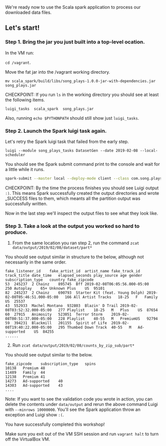 We're ready now to use the Scala spark application to process our downloaded data files. 

## Let's start!

### Step 1. Bring the jar you just built into a top-level ocation. 

In the VM run:

`cd /vagrant`.

Move the fat jar into the /vagrant working directory.

`mv scala_spark/build/libs/song_plays-1.0.0-jar-with-dependencies.jar  song_plays.jar`

CHECKPOINT: If you run `ls` in the working directory you should see at least the following items.

```
luigi_tasks  scala_spark  song_plays.jar
```

Also, running `echo $PYTHONPATH` should still show just `luigi_tasks`.

### Step 2. Launch the Spark luigi task again. 

Let's retry the Spark luigi task that failed from the early step. 

`luigi --module song_plays_tasks DatasetGen --date 2019-02-08 --local-scheduler`

You should see the Spark submit command print to the console and wait for a little while it runs.

```bash
spark-submit --master local --deploy-mode client --class com.song.plays.DatasetGen --driver-memory 1g --executor-memory 2g --driver-cores 1 --executor-cores 1 --num-executors 1 song_plays.jar --day 2019-02-08 --minrows 100 --listeners_path data/listeners/listeners.snappy.parquet --spins_path data/spins/2019/02/08/spins.snappy.parquet --dataset_out_path data/output/2019/02/08/dataset --analysis_out_path data/output/2019/02/08/counts_by_zip_sub
```

CHECKPOINT: By the time the process finishes you should see Luigi output `:)`. This means Spark successfully created the output directories and wrote _SUCCESS files to them, which meants 
all the partition output was successfully written. 

Now in the last step we'll inspect the output files to see what they look like. 


### Step 3. Take a look at the output you worked so hard to produce. 

1. From the same location you ran step 2, run the command `zcat data/output/2019/02/08/dataset/part*`

You should see output similar in structure to the below, although not necessarily in the same order. 

```
fake_listener_id	fake_artist_id	artist_name	fake_track_id	track_title	date_time	elapsed_seconds	play_source	age	gender	subscription_type	country	fake_zipcode
53	245237	2 Chainz	895745	Bff	2019-02-08T06:05:56.000-05:00	250	Autoplay	65+	Unknown	Plus	US	95101
82	245237	2 Chainz	690793	Starter Kit (feat. Young Dolph)	2019-02-08T05:46:51.000-05:00	166	All Artist Tracks	18-25	F	Family	US	25537
43	552933	Machel Montano	932803	Blazin' D Trail	2019-02-08T03:52:32.000-05:00	277	Playlist	18-25	M	Plus	US	87654
60	27915	Animosity	523051	Terror Storm	2019-02-08T00:51:37.000-05:00	228	Playlist	40-55	M	PremiumUS	92794
59	394231	Blackmill	201155	Spirit of Life	2019-02-08T19:40:22.000-05:00	295	Thumbed Down Track	40-55	M	Ad-supported	US	84255
......
```

2. Run `zcat data/output/2019/02/08/counts_by_zip_sub/part*`

You should see output similar to the below.

```
fake_zipcode	subscription_type	spins
10138	Premium	48
11489	Family	44
12138	Premium	41
14273	Ad-supported	40
14303	Ad-supported	43
....
```

Note: If you want to see the validation code you wrote in action, you can delete the contents under `data/output` and rerun the above command Luigi with `--minrows 10000000`. You'll see the Spark application throw an exception and Luigi show `:(`.

You have successfully completed this workshop!

Make sure you exit out of the VM SSH session and run `vagrant halt` to turn off the VirtualBox VM.  